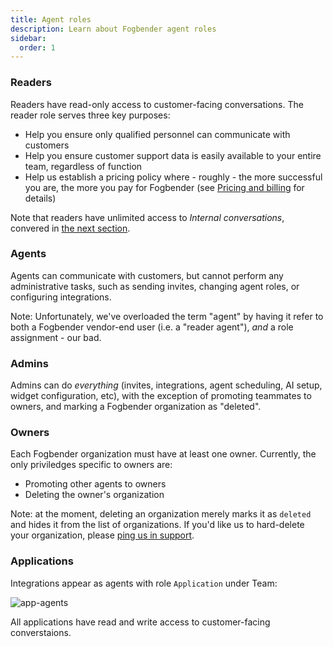 ```yaml
---
title: Agent roles
description: Learn about Fogbender agent roles
sidebar:
  order: 1
---
```


### Readers

Readers have read-only access to customer-facing conversations. The reader role serves three key purposes:

- Help you ensure only qualified personnel can communicate with customers
- Help you ensure customer support data is easily available to your entire team, regardless of function
- Help us establish a pricing policy where - roughly - the more successful you are, the more you pay for Fogbender (see [Pricing and billing](/docs/start-here/pricing) for details)

Note that readers have unlimited access to _Internal conversations_, convered in [the next section](/docs/start-here/internal-conversations).

### Agents

Agents can communicate with customers, but cannot perform any administrative tasks, such as sending invites, changing agent roles, or configuring integrations.

Note: Unfortunately, we've overloaded the term "agent" by having it refer to both a Fogbender vendor-end user (i.e. a "reader agent"), _and_ a role assignment - our bad.

### Admins

Admins can do _everything_ (invites, integrations, agent scheduling, AI setup, widget configuration, etc), with the exception of promoting teammates to owners, and marking a Fogbender organization as "deleted".

### Owners

Each Fogbender organization must have at least one owner. Currently, the only priviledges specific to owners are:

- Promoting other agents to owners
- Deleting the owner's organization

Note: at the moment, deleting an organization merely marks it as `deleted` and hides it from the list of organizations. If you'd like us to hard-delete your organization, please [ping us in support](/docs/start-here/support).

### Applications

Integrations appear as agents with role `Application` under Team:

![app-agents](https://fogbender-blog.s3.amazonaws.com/app-agent.png)

All applications have read and write access to customer-facing converstaions.
